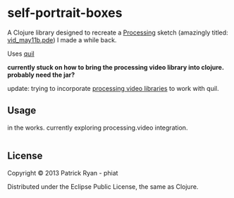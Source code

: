 # self-portrait-boxes

A Clojure library designed to recreate a [Processing](http://processing.org/) sketch (amazingly titled: [vid_may11b.pde](https://github.com/phiat/self-portrait-boxes/blob/master/resources/vid_may11b.pde)) I made a while back. 

Uses [quil](https://github.com/quil/quil)

**currently stuck on how to bring the processing video library into clojure.  probably need the jar?**

update:  trying to incorporate [processing video libraries](https://github.com/processing/processing/tree/master/java/libraries/video) to work with quil.

## Usage

in the works.   currently exploring processing.video integration.

```clojure

```

## License

Copyright © 2013 Patrick Ryan - phiat

Distributed under the Eclipse Public License, the same as Clojure.
